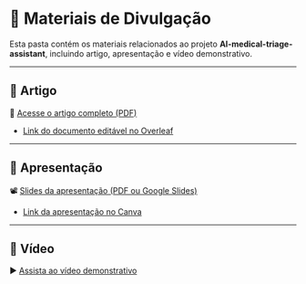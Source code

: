 # 📁 Materiais de Divulgação

Esta pasta contém os materiais relacionados ao projeto **AI-medical-triage-assistant**, incluindo artigo, apresentação e vídeo demonstrativo.

---

## 📄 Artigo

📝 [Acesse o artigo completo (PDF)](./Triagem_Medica_ChatBot.pdf)

* [Link do documento editável no Overleaf](https://www.overleaf.com/5475618921jxzkkhtdfjxk#7a7e4e)

---

## 🎤 Apresentação

📽️ [Slides da apresentação (PDF ou Google Slides)](./TrabalhoPraticoApresentacao.pdf)

* [Link da apresentação no Canva](https://www.canva.com/design/DAGpHAY8ah0/IF2YxhLtS4zyd0p6i54upg/edit?utm_content=DAGpHAY8ah0&utm_campaign=designshare&utm_medium=link2&utm_source=sharebutton)

---

## 🎥 Vídeo

▶️ [Assista ao vídeo demonstrativo](./VideoApresentacaoChatBot.mp4)

